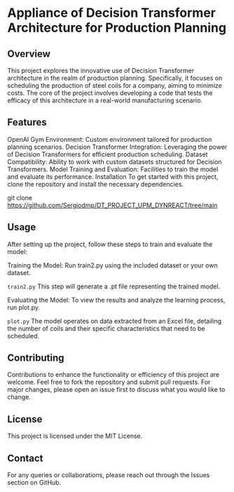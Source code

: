 
# Appliance of Decision Transformer Architecture for Production Planning
## Overview
This project explores the innovative use of Decision Transformer architecture in the realm of production planning. Specifically, it focuses on scheduling the production of steel coils for a company, aiming to minimize costs. The core of the project involves developing a code that tests the efficacy of this architecture in a real-world manufacturing scenario.

## Features
OpenAI Gym Environment: Custom environment tailored for production planning scenarios.
Decision Transformer Integration: Leveraging the power of Decision Transformers for efficient production scheduling.
Dataset Compatibility: Ability to work with custom datasets structured for Decision Transformers.
Model Training and Evaluation: Facilities to train the model and evaluate its performance.
Installation
To get started with this project, clone the repository and install the necessary dependencies.

git clone https://github.com/Sergiodmp/DT_PROJECT_UPM_DYNREACT/tree/main

## Usage
After setting up the project, follow these steps to train and evaluate the model:

Training the Model: Run train2.py using the included dataset or your own dataset.

```train2.py```
This step will generate a .pt file representing the trained model.

Evaluating the Model: To view the results and analyze the learning process, run plot.py.

```plot.py```
The model operates on data extracted from an Excel file, detailing the number of coils and their specific characteristics that need to be scheduled.

## Contributing
Contributions to enhance the functionality or efficiency of this project are welcome. Feel free to fork the repository and submit pull requests. For major changes, please open an issue first to discuss what you would like to change.

## License
This project is licensed under the MIT License.

## Contact
For any queries or collaborations, please reach out through the Issues section on GitHub.

